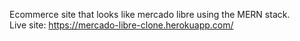Ecommerce site that looks like mercado libre using the MERN stack.\
Live site: https://mercado-libre-clone.herokuapp.com/
